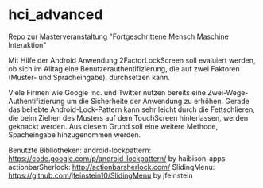 hci_advanced
============

Repo zur Masterveranstaltung "Fortgeschrittene Mensch Maschine Interaktion"

Mit Hilfe der Android Anwendung 2FactorLockScreen soll evaluiert werden, ob sich im Alltag eine Benutzerauthentifizierung, die auf zwei Faktoren (Muster- und Spracheingabe), durchsetzen kann.

Viele Firmen wie Google Inc. und Twitter nutzen bereits eine Zwei-Wege-Authentifizierung um die Sicherheite der Anwendung zu erhöhen. Gerade das beliebte Android-Lock-Pattern kann sehr leicht durch die Fettschlieren, die beim Ziehen des Musters auf dem TouchScreen hinterlassen, werden geknackt werden. Aus diesem Grund soll eine weitere Methode, Spacheingabe hinzugenommen werden.

Benutzte Bibliotheken:
android-lockpattern: https://code.google.com/p/android-lockpattern/ by haibison-apps
actionbarSherlock: http://actionbarsherlock.com/
SlidingMenu: https://github.com/jfeinstein10/SlidingMenu by jfeinstein
